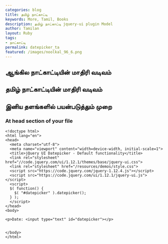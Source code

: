 ```yaml
---  
categories: blog  
title: தமிழ் நாட்காட்டி
keywords: More, Tamil, Books  
description: தமிழ் நாட்காட்டி jquery-ui plugin Model
author: Tamilan  
layout: Ruby  
tags:     
- நாட்காட்டி
permalink: datepicker_ta  
featured: /images/noolkal_96_6.png  
---  
```

## ஆங்கில நாட்காட்டியின் மாதிரி வடிவம்

<div id="datepicker"></div>

## தமிழ் நாட்காட்டியின் மாதிரி வடிவம்
<div id="datepicker_ta"></div>

## இனிய தளங்களில் பயன்படுத்தும் முறை

### At head section of your file

	<!doctype html>
	<html lang="en">
	<head>
	  <meta charset="utf-8">
	  <meta name="viewport" content="width=device-width, initial-scale=1">
	  <title>jQuery UI Datepicker - Default functionality</title>
	  <link rel="stylesheet" href="//code.jquery.com/ui/1.12.1/themes/base/jquery-ui.css">
	  <link rel="stylesheet" href="/resources/demos/style.css">
	  <script src="https://code.jquery.com/jquery-1.12.4.js"></script>
	  <script src="https://code.jquery.com/ui/1.12.1/jquery-ui.js"></script>
	  <script>
	  $( function() {
		$( "#datepicker" ).datepicker();
	  } );
	  </script>
	</head>
	<body>
	 
	<p>Date: <input type="text" id="datepicker"></p>
	 
	 
	</body>
	</html>

<script>
$(function(){

$( "#datepicker" ).datepicker({
	inline: true
});

$( "#datepicker_ta" ).datepicker_ta({
	inline: true
});

});
</script>